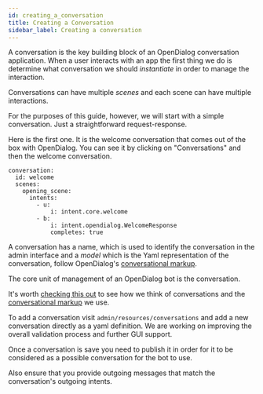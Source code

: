 ```yaml
---
id: creating_a_conversation
title: Creating a Conversation
sidebar_label: Creating a conversation
---
```


A conversation is the key building block of an OpenDialog conversation application. When a user interacts with an app the first thing we do is determine what conversation we should _instantiate_ in order to manage the interaction. 

Conversations can have multiple _scenes_ and each scene can have multiple interactions. 

For the purposes of this guide, however, we will start with a simple conversation. Just a straightforward request-response. 

Here is the first one. It is the welcome conversation that comes out of the box with OpenDialog. You can see it by clicking on "Conversations" and then the welcome conversation.

```
conversation:
  id: welcome
  scenes:
    opening_scene:
      intents:
        - u:
            i: intent.core.welcome
        - b:
            i: intent.opendialog.WelcomeResponse
            completes: true

```

A conversation has a name, which is used to identify the conversation in the admin interface and a _model_ which is the Yaml representation of the conversation, follow OpenDialog's [conversational markup](conversation_markup.md).




The core unit of management of an OpenDialog bot is the conversation. 

It's worth [checking this out](conversational_model.md) to see how we think of conversations and the [conversational markup](conversation_markup.md) we use.

To add a conversation visit `admin/resources/conversations` and add a new conversation directly as a yaml definition. We are working on improving the overall validation process and further GUI support.

Once a conversation is save you need to publish it in order for it to be considered as a possible conversation for the bot to use. 

Also ensure that you provide outgoing messages that match the conversation's outgoing intents.  

  